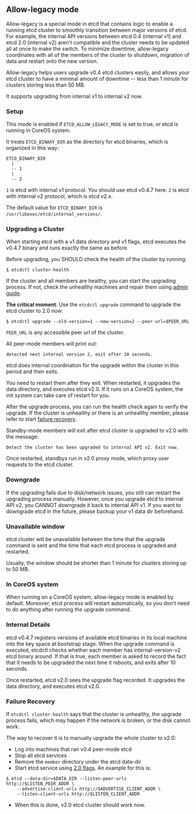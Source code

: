 ## Allow-legacy mode

Allow-legacy is a special mode in etcd that contains logic to enable a running etcd cluster to smoothly transition between major versions of etcd. For example, the internal API versions between etcd 0.4 (internal v1) and etcd 2.0 (internal v2) aren't compatible and the cluster needs to be updated all at once to make the switch. To minimize downtime, allow-legacy coordinates with all of the members of the cluster to shutdown, migration of data and restart onto the new version.

Allow-legacy helps users upgrade v0.4 etcd clusters easily, and allows your etcd cluster to have a minimal amount of downtime -- less than 1 minute for clusters storing less than 50 MB.

It supports upgrading from internal v1 to internal v2 now.

### Setup

This mode is enabled if `ETCD_ALLOW_LEGACY_MODE` is set to true, or etcd is running in CoreOS system.

It treats `ETCD_BINARY_DIR` as the directory for etcd binaries, which is organized in this way:

```
ETCD_BINARY_DIR
  |
  -- 1
  |
  -- 2
```

`1` is etcd with internal v1 protocol. You should use etcd v0.4.7 here. `2` is etcd with internal v2 protocol, which is etcd v2.x.

The default value for `ETCD_BINARY_DIR` is `/usr/libexec/etcd/internal_versions/`.

### Upgrading a Cluster

When starting etcd with a v1 data directory and v1 flags, etcd executes the v0.4.7 binary and runs exactly the same as before.

Before upgrading, you SHOULD check the health of the cluster by running:

```
$ etcdctl cluster-health
```

If the cluster and all members are healthy, you can start the upgrading process. If not, check the unhealthy machines and repair them using [admin guide](./admin_guide.md).

**The critical moment**: Use the `etcdctl upgrade` command to upgrade the etcd cluster to 2.0 now:

```
$ etcdctl upgrade --old-version=1 --new-version=2 --peer-url=$PEER_URL
```

`PEER_URL` is any accessible peer url of the cluster.

All peer-mode members will print out:

```
detected next internal version 2, exit after 10 seconds.
```

etcd does internal coordination for the upgrade within the cluster in this period and then exits.

You need to restart them after they exit. When restarted, it upgrades the data directory, and executes etcd v2.0. If it runs on a CoreOS system, the init system can take care of restart for you.

After the upgrade process, you can run the health check again to verify the upgrade. If the cluster is unhealthy or there is an unhealthy member, please refer to start [failure recovery](#failure-recovery).

Standby-mode members will exit after etcd cluster is upgraded to v2.0 with the message:

```
Detect the cluster has been upgraded to internal API v2. Exit now.
```

Once restarted, standbys run in v2.0 proxy mode, which proxy user requests to the etcd cluster.

### Downgrade

If the upgrading fails due to disk/network issues, you still can restart the upgrading process manually. However, once you upgrade etcd to internal API v2, you CANNOT downgrade it back to internal API v1. If you want to downgrade etcd in the future, please backup your v1 data dir beforehand.

### Unavailable window

etcd cluster will be unavailable between the time that the upgrade command is sent and the time that each etcd process is upgraded and restarted.

Usually, the window should be shorter than 1 minute for clusters storing up to 50 MB.

### In CoreOS system

When running on a CoreOS system, allow-legacy mode is enabled by default. Moreover, etcd process will restart automatically, so you don't need to do anything after running the upgrade command.

### Internal Details

etcd v0.4.7 registers versions of available etcd binaries in its local machine into the key space at bootstrap stage. When the upgrade command is executed, etcdctl checks whether each member has internal-version-v2 etcd binary around. If that is true, each member is asked to record the fact that it needs to be upgraded the next time it reboots, and exits after 10 seconds.

Once restarted, etcd v2.0 sees the upgrade flag recorded. It upgrades the data directory, and executes etcd v2.0.

### Failure Recovery

If `etcdctl cluster-health` says that the cluster is unhealthy, the upgrade process fails, which may happen if the network is broken, or the disk cannot work.

The way to recover it is to manually upgrade the whole cluster to v2.0:

- Log into machines that ran v0.4 peer-mode etcd
- Stop all etcd services
- Remove the `member` directory under the etcd data-dir
- Start etcd service using [2.0 flags](configuration.md). An example for this is:
```
$ etcd --data-dir=$DATA_DIR --listen-peer-urls http://$LISTEN_PEER_ADDR \
    --advertise-client-urls http://$ADVERTISE_CLIENT_ADDR \
    --listen-client-urls http://$LISTEN_CLIENT_ADDR
```
- When this is done, v2.0 etcd cluster should work now.
